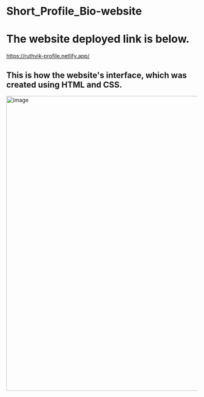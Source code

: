 # Short_Profile_Bio-website

# The website deployed link is below.
https://ruthvik-profile.netlify.app/ 

## This is how the website's interface, which was created using HTML and CSS.

<img width="775" alt="image" src="https://github.com/Ruthvikkalvala/short_Profile_Bio-website/assets/133333397/f7bc6f9a-f2c0-4a8a-9d4c-37e12c7768e4">



